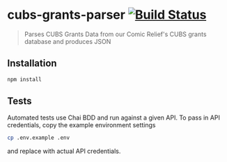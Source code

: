 # cubs-grants-parser [![Build Status][travis-image]][travis-url]
> Parses CUBS Grants Data from our Comic Relief's CUBS grants database and produces JSON

## Installation

```bash
npm install
```

## Tests

Automated tests use Chai BDD and run against a given API. To pass in API credentials, copy the example environment settings

```bash
cp .env.example .env
```

and replace with actual API credentials.

[travis-image]: https://travis-ci.org/comicrelief/cubs-grants-parser.svg
[travis-url]: https://travis-ci.org/comicrelief/cubs-grants-parser
